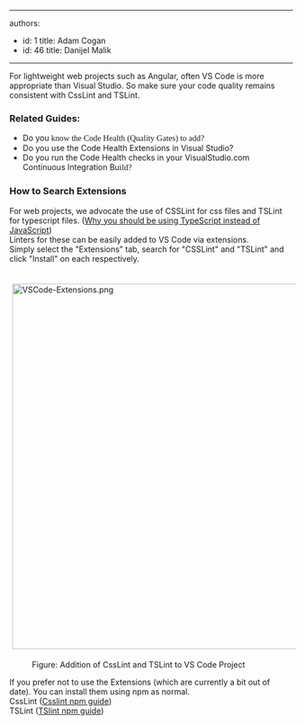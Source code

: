 

---
authors:
  - id: 1
    title: Adam Cogan
  - id: 46
    title: Danijel Malik
---




<span class='intro'> For lightweight web projects such as Angular, often VS Code is more appropriate than Visual Studio. So&#160;make sure your code quality remains consistent with CssLint and TSLint.<br> </span>

<h3 class="ssw15-rteElement-H3">​Re​lated Guides&#58;</h3><ul><li>Do
you<span style="font-family&#58;calibri;font-size&#58;11pt;"> know the Code Health (Quality Gates) to add?</span><br></li><li>Do you use the Code Health Extensions in Visual Studio?<br></li><li>Do you run the Code Health checks in your VisualStudio.com Continuous Integration Bu<span style="font-family&#58;calibri;font-size&#58;11pt;">ild?​</span><br></li></ul><h3 class="ssw15-rteElement-H3">How to Search E​xtensi​​​ons​<br></h3><p>​For web projects, we advocate the use of CSSLint for css files and TSLint for typescript files. (<a href="/_layouts/15/FIXUPREDIRECT.ASPX?WebId=3dfc0e07-e23a-4cbb-aac2-e778b71166a2&amp;TermSetId=07da3ddf-0924-4cd2-a6d4-a4809ae20160&amp;TermId=d82703e0-6244-4fb6-9017-bac4e4b2361d">Why you should be using TypeScript instead of JavaScript​​</a>)<br>Linters for these can be easily added to VS Code via extensions.<br>Simply select the &quot;Extensions&quot; tab, search for &quot;CSSLint&quot; and &quot;TSLint&quot; and click &quot;Install&quot; on each respectively.​</p><dl class="ssw15-rteElement-ImageArea">​​<img src="/SiteAssets/do-you-use-the-code-health-extensions-in-vs-code/VSCode-Extensions.png" alt="VSCode-Extensions.png" style="margin&#58;5px;width&#58;650px;" /></dl><dd class="ssw15-rteElement-FigureNormal">Figure&#58; Addition of CssLi​nt and TSLint to VS Code Project</dd><p>If you prefer not to use the Extensions (which are currently a bit out of date). You can install them using npm as normal.​​<br>CssLint (<a href="https&#58;//www.npmjs.com/package/csslint%E2%80%8B">Csslint npm guide</a>)<br>TSLint (<a href="https&#58;//www.npmjs.com/package/tslint%20%E2%80%8B">TSlint npm guide​</a>)<br><br></p>


